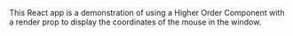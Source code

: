 This React app is a demonstration of using a Higher Order Component with a render prop to display the coordinates of the mouse in the window.